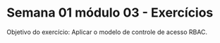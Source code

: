 # Semana 01 módulo 03 - Exercícios

Objetivo do exercício: Aplicar o modelo de controle de acesso RBAC. 